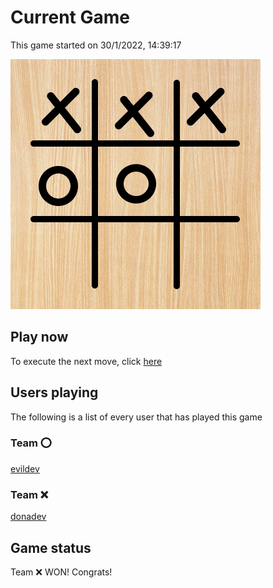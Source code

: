 # Current Game

This game started on 30/1/2022, 14:39:17

![alt text](https://github.com/donadev/TicTacToe/blob/main/games/2022-01-30T13:39:17.231Z/output.png?raw=true)

## Play now
To execute the next move, click [here](https://github.com/donadev/TicTacToe/issues/new?title=Error&body=Game%20has%20ended.)

## Users playing
The following is a list of every user that has played this game
### Team ⭕️

[evildev](https://github.com/evildev)

### Team ❌

[donadev](https://github.com/donadev)


## Game status
Team ❌  WON! Congrats!
